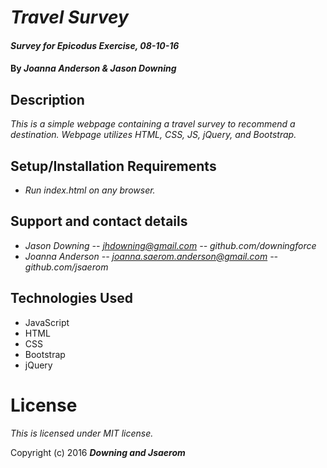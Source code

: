 # _Travel Survey_

#### _Survey for Epicodus Exercise, 08-10-16_

#### By _**Joanna Anderson & Jason Downing**_

## Description

_This is a simple webpage containing a travel survey to recommend a destination. Webpage utilizes HTML, CSS, JS, jQuery, and Bootstrap._

## Setup/Installation Requirements

* _Run index.html on any browser._

## Support and contact details

* _Jason Downing -- jhdowning@gmail.com -- github.com/downingforce_
* _Joanna Anderson -- joanna.saerom.anderson@gmail.com -- github.com/jsaerom_

## Technologies Used

* JavaScript
* HTML
* CSS
* Bootstrap
* jQuery

# License

_This is licensed under MIT license._

Copyright (c) 2016 **_Downing and Jsaerom_**
